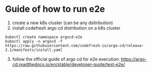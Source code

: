 # Guide of how to run e2e

1. create a new k8s cluster (can be any dsitribution)
2. install codefresh argo cd distribution on a k8s cluster

```
kubectl create namespace argocd-e2e
kubectl apply -n argocd -f https://raw.githubusercontent.com/codefresh-io/argo-cd/release-2.1/manifests/install.yaml
```

3. follow the official guide of argo cd for e2e execution: https://argo-cd.readthedocs.io/en/stable/developer-guide/test-e2e/
